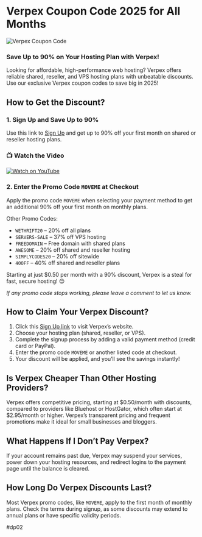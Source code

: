 # Verpex Coupon Code 2025 for All Months

![Verpex Coupon Code](https://encrypted-tbn0.gstatic.com/images?q=tbn:ANd9GcTlKlipeXGHx_nUrN0BPHOCuxW_kTAvm0J7Tw&s)

### Save Up to 90% on Your Hosting Plan with Verpex!

Looking for affordable, high-performance web hosting? Verpex offers reliable shared, reseller, and VPS hosting plans with unbeatable discounts. Use our exclusive Verpex coupon codes to save big in 2025!

## How to Get the Discount?

### 1. Sign Up and Save Up to 90%
Use this link to [Sign Up](https://snipitx.com/verpex-jy) and get up to 90% off your first month on shared or reseller hosting plans.

### 📺 Watch the Video
[![Watch on YouTube](https://img.youtube.com/vi/4zMzH6K1e1I/0.jpg)](https://www.youtube.com/watch?v=4zMzH6K1e1I)

### 2. Enter the Promo Code `MOVEME` at Checkout
Apply the promo code `MOVEME` when selecting your payment method to get an additional 90% off your first month on monthly plans.

Other Promo Codes:
- `WETHRIFT20` – 20% off all plans
- `SERVERS-SALE` – 37% off VPS hosting
- `FREEDOMAIN` – Free domain with shared plans
- `AWESOME` – 20% off shared and reseller hosting
- `SIMPLYCODES20` – 20% off sitewide
- `40OFF` – 40% off shared and reseller plans

Starting at just $0.50 per month with a 90% discount, Verpex is a steal for fast, secure hosting! 😊

*If any promo code stops working, please leave a comment to let us know.*

## How to Claim Your Verpex Discount?
1. Click this [Sign Up link](https://snipitx.com/verpex-jy) to visit Verpex’s website.
2. Choose your hosting plan (shared, reseller, or VPS).
3. Complete the signup process by adding a valid payment method (credit card or PayPal).
4. Enter the promo code `MOVEME` or another listed code at checkout.
5. Your discount will be applied, and you’ll see the savings instantly!

## Is Verpex Cheaper Than Other Hosting Providers?
Verpex offers competitive pricing, starting at $0.50/month with discounts, compared to providers like Bluehost or HostGator, which often start at $2.95/month or higher. Verpex’s transparent pricing and frequent promotions make it ideal for small businesses and bloggers.

## What Happens If I Don’t Pay Verpex?
If your account remains past due, Verpex may suspend your services, power down your hosting resources, and redirect logins to the payment page until the balance is cleared.

## How Long Do Verpex Discounts Last?
Most Verpex promo codes, like `MOVEME`, apply to the first month of monthly plans. Check the terms during signup, as some discounts may extend to annual plans or have specific validity periods.

#dp02 